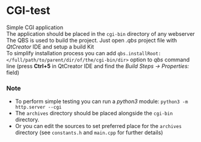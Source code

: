 # CGI-test
Simple CGI application<br>
The application should be placed in the `cgi-bin` directory of any webserver<br>
The QBS is used to build the project. Just open *.qbs* project file with *QtCreator* IDE and setup a build Kit<br>
To simplify installation process you can add `qbs.installRoot:</full/path/to/parent/dir/of/the/cgi-bin/dir>` option to *qbs* command line 
(press **Ctrl+5** in QtCreator IDE and find the *Build Steps -> Properties:* field)<br>

### Note
* To perform simple testing you can run a *python3* module: `python3 -m http.server --cgi`<br>
* The `archives` directory should be placed alongside the `cgi-bin` directory. 
* Or you can edit the sources to set preferred place for the `archives` directory (see `constants.h` and `main.cpp` for further details)